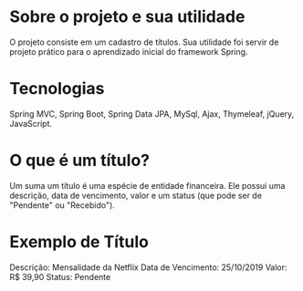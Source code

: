# Sobre o projeto e sua utilidade
O projeto consiste em um cadastro de títulos. Sua utilidade foi servir de projeto prático para o aprendizado inicial do framework Spring.

# Tecnologias
Spring MVC, Spring Boot, Spring Data JPA, MySql, Ajax, Thymeleaf, jQuery, JavaScript.

# O que é um título?
Um suma um título é uma espécie de entidade financeira.
Ele possui uma descrição, data de vencimento, valor e um status (que pode ser de "Pendente" ou "Recebido").

# Exemplo de Título
Descrição: Mensalidade da Netflix
Data de Vencimento:  25/10/2019
Valor: R$ 39,90
Status: Pendente
